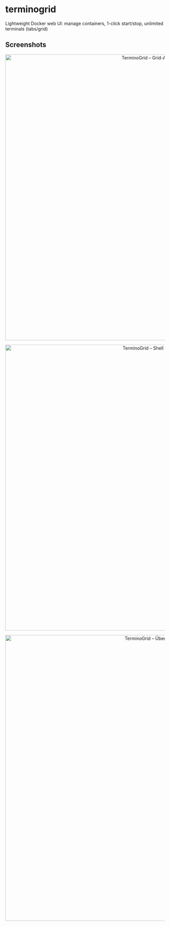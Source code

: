 # terminogrid
Lightweight Docker web UI: manage containers, 1-click start/stop, unlimited terminals (tabs/grid)


## Screenshots

<p align="center">
  <img src="./terminogrid/brand/Termino.png" alt="TerminoGrid – Grid-Ansicht" width="900" />
</p>
<p align="center">
  <img src="./terminogrid/brand/Termino1.png" alt="TerminoGrid – Shell Modal" width="900" />
</p>
<p align="center">
  <img src="./terminogrid/brand/termino2.png" alt="TerminoGrid – Übersicht" width="900" />
</p>
